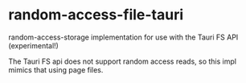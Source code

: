 # random-access-file-tauri
random-access-storage implementation for use with the Tauri FS API (experimental!)

The Tauri FS api does not support random access reads, so this impl mimics that using page files.
